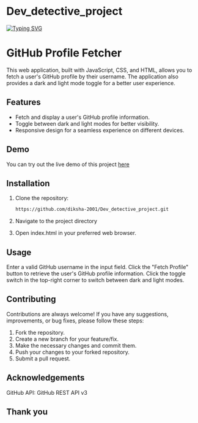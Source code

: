 ﻿# Dev_detective_project
[![Typing SVG](https://readme-typing-svg.demolab.com?font=Shadows+Into+Light&pause=1000&color=F1F7F4&width=441&height=55&lines=Glad+to+see+you+here+inside+my+Repo-%22Git_Detector%22)](https://git.io/typing-svg)
# GitHub Profile Fetcher

This web application, built with JavaScript, CSS, and HTML, allows you to fetch a user's GitHub profile by their username. The application also provides a dark and light mode toggle for a better user experience.

## Features

- Fetch and display a user's GitHub profile information.
- Toggle between dark and light modes for better visibility.
- Responsive design for a seamless experience on different devices.

## Demo

You can try out the live demo of this project [here](https://lustrous-brioche-b2c46d.netlify.app/)

## Installation

1. Clone the repository:

   ```bash
   https://github.com/diksha-2001/Dev_detective_project.git
   ```
2. Navigate to the project directory
3. Open index.html in your preferred web browser.

## Usage
Enter a valid GitHub username in the input field.
Click the "Fetch Profile" button to retrieve the user's GitHub profile information.
Click the toggle switch in the top-right corner to switch between dark and light modes.
## Contributing
Contributions are always welcome! If you have any suggestions, improvements, or bug fixes, please follow these steps:
1. Fork the repository.
2. Create a new branch for your feature/fix.
3. Make the necessary changes and commit them.
4. Push your changes to your forked repository.
5. Submit a pull request.


## Acknowledgements
GitHub API: GitHub REST API v3

## Thank you
